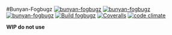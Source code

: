 #Bunyan-Fogbugz
[![bunyan-fogbugz](http://img.shields.io/npm/v/bunyan-fogbugz.svg?style=flat-square)](https://www.npmjs.com/package/bunyan-fogbugz)
[![bunyan-fogbugz](http://img.shields.io/npm/dm/bunyan-fogbugz.svg?style=flat-square)](https://www.npmjs.com/package/bunyan-fogbugz)
[![bunyan-fogbugz](http://img.shields.io/npm/l/bunyan-fogbugz.svg?style=flat-square)](https://www.npmjs.com/package/bunyan-fogbugz)
[![Build fogbugz](https://img.shields.io/travis/qualitybath/bunyan-fogbugz.svg?style=flat-square)](https://travis-ci.org/qualitybath/bunyan-fogbugz)
[![Coveralls](https://img.shields.io/coveralls/qualitybath/bunyan-fogbugz.svg?style=flat-square)](https://coveralls.io/r/qualitybath/bunyan-fogbugz)
[![code climate](https://img.shields.io/codeclimate/github/qualitybath/bunyan-fogbugz.svg?style=flat-square)](https://codeclimate.com/github/qualitybath/bunyan-fogbugz)

**WIP do not use**
